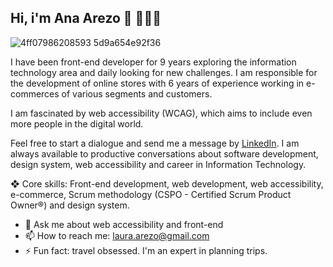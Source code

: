 ## Hi, i'm Ana Arezo 👋 👩🏻‍💻

![4ff07986208593 5d9a654e92f36](https://user-images.githubusercontent.com/13490305/87845761-8fbbe600-c8a0-11ea-9d25-0244f35647f2.gif)



I have been front-end developer for 9 years exploring the information technology area and daily looking for new challenges. I am responsible for the development of online stores with 6 years of experience working in e-commerces of various segments and customers.

I am fascinated by web accessibility (WCAG), which aims to include even more people in the digital world.

Feel free to start a dialogue and send me a message by [LinkedIn](https://www.linkedin.com/in/anaarezo). I am always available to productive conversations about software development, design system, web accessibility and career in Information Technology.

❖ Core skills: Front-end development, web development, web accessibility, e-commerce, Scrum methodology (CSPO - Certified Scrum Product Owner®) and design system.


- 💬 Ask me about web accessibility and front-end
- 📫 How to reach me: laura.arezo@gmail.com
- ⚡ Fun fact: travel obsessed. I'm an expert in planning trips.
